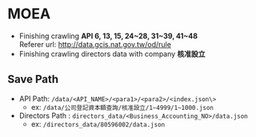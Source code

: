 ﻿# MOEA
* Finishing crawling **API 6, 13, 15, 24\~28, 31\~39, 41\~48**  
Referer url: <http://data.gcis.nat.gov.tw/od/rule>
* Finishing crawling directors data with company **核准設立** 
## Save Path
* API Path: `/data/<API_NAME>/<para1>/<para2>/<index.json\>`
	* ex: `/data/公司登記資本額查詢/核准設立/1~4999/1~1000.json`
* Directors Path : `directors_data/<Business_Accounting_NO>/data.json`
	* ex: `/directors_data/80596002/data.json`